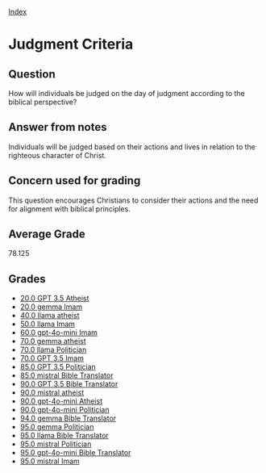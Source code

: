 
[Index](../../index.md)
# Judgment Criteria
## Question
How will individuals be judged on the day of judgment according to the biblical perspective?

## Answer from notes
Individuals will be judged based on their actions and lives in relation to the righteous character of Christ.

## Concern used for grading
This question encourages Christians to consider their actions and the need for alignment with biblical principles.

## Average Grade
78.125

## Grades
 * [20.0 GPT 3.5 Atheist](../answers/GPT_3.5_Atheist/Judgment_Criteria.md)
 * [20.0 gemma Imam](../answers/gemma_Imam/Judgment_Criteria.md)
 * [40.0 llama atheist](../answers/llama_atheist/Judgment_Criteria.md)
 * [50.0 llama Imam](../answers/llama_Imam/Judgment_Criteria.md)
 * [60.0 gpt-4o-mini Imam](../answers/gpt-4o-mini_Imam/Judgment_Criteria.md)
 * [70.0 gemma atheist](../answers/gemma_atheist/Judgment_Criteria.md)
 * [70.0 llama Politician](../answers/llama_Politician/Judgment_Criteria.md)
 * [70.0 GPT 3.5 Imam](../answers/GPT_3.5_Imam/Judgment_Criteria.md)
 * [85.0 GPT 3.5 Politician](../answers/GPT_3.5_Politician/Judgment_Criteria.md)
 * [85.0 mistral Bible Translator](../answers/mistral_Bible_Translator/Judgment_Criteria.md)
 * [90.0 GPT 3.5 Bible Translator](../answers/GPT_3.5_Bible_Translator/Judgment_Criteria.md)
 * [90.0 mistral atheist](../answers/mistral_atheist/Judgment_Criteria.md)
 * [90.0 gpt-4o-mini Atheist](../answers/gpt-4o-mini_Atheist/Judgment_Criteria.md)
 * [90.0 gpt-4o-mini Politician](../answers/gpt-4o-mini_Politician/Judgment_Criteria.md)
 * [94.0 gemma Bible Translator](../answers/gemma_Bible_Translator/Judgment_Criteria.md)
 * [95.0 gemma Politician](../answers/gemma_Politician/Judgment_Criteria.md)
 * [95.0 llama Bible Translator](../answers/llama_Bible_Translator/Judgment_Criteria.md)
 * [95.0 mistral Politician](../answers/mistral_Politician/Judgment_Criteria.md)
 * [95.0 gpt-4o-mini Bible Translator](../answers/gpt-4o-mini_Bible_Translator/Judgment_Criteria.md)
 * [95.0 mistral Imam](../answers/mistral_Imam/Judgment_Criteria.md)
